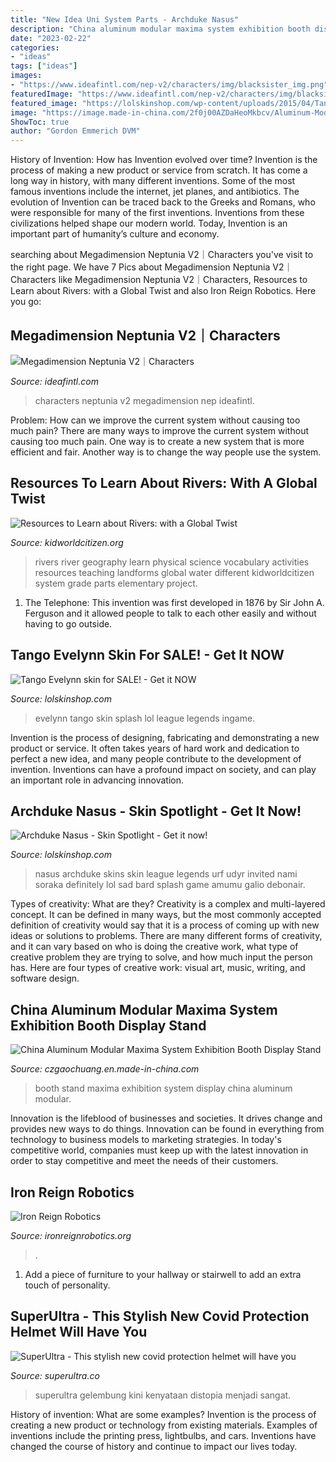 ```yaml
---
title: "New Idea Uni System Parts - Archduke Nasus"
description: "China aluminum modular maxima system exhibition booth display stand"
date: "2023-02-22"
categories:
- "ideas"
tags: ["ideas"]
images:
- "https://www.ideafintl.com/nep-v2/characters/img/blacksister_img.png"
featuredImage: "https://www.ideafintl.com/nep-v2/characters/img/blacksister_img.png"
featured_image: "https://lolskinshop.com/wp-content/uploads/2015/04/Tango-Evelynn-for-league-of-legends-lol-skin-code-price-rp-ingame-picture-splash-art-model1.png"
image: "https://image.made-in-china.com/2f0j00AZDaHeoMkbcv/Aluminum-Modular-Maxima-System-Exhibition-Booth-Display-Stand.jpg"
ShowToc: true
author: "Gordon Emmerich DVM"
---
```



History of Invention: How has Invention evolved over time?
Invention is the process of making a new product or service from scratch. It has come a long way in history, with many different inventions. Some of the most famous inventions include the internet, jet planes, and antibiotics. The evolution of Invention can be traced back to the Greeks and Romans, who were responsible for many of the first inventions. Inventions from these civilizations helped shape our modern world. Today, Invention is an important part of humanity’s culture and economy.

	

		
searching about Megadimension Neptunia V2｜Characters you've visit to the right page. We have 7 Pics about Megadimension Neptunia V2｜Characters like Megadimension Neptunia V2｜Characters, Resources to Learn about Rivers: with a Global Twist and also Iron Reign Robotics. Here you go:
		
    
## Megadimension Neptunia V2｜Characters

<img loading=lazy src="https://www.ideafintl.com/nep-v2/characters/img/blacksister_img.png" onerror="this.onerror=null;this.src='https://tse2.mm.bing.net/th?id=OIP.w3TtymVY6BLCdUtLG9_v2AHaKx&amp;pid=15.1';" alt="Megadimension Neptunia V2｜Characters">

_Source: ideafintl.com_

>characters neptunia v2 megadimension nep ideafintl. 

	

Problem: How can we improve the current system without causing too much pain?
There are many ways to improve the current system without causing too much pain. One way is to create a new system that is more efficient and fair. Another way is to change the way people use the system.

    
## Resources To Learn About Rivers: With A Global Twist

<img loading=lazy src="https://i0.wp.com/kidworldcitizen.org/wp-content/uploads/2013/10/102813Learn_about_Rivers.jpg?resize=500%2C755" onerror="this.onerror=null;this.src='https://tse3.mm.bing.net/th?id=OIP.iPkOrLkGSH5pCHt4EfIt3wHaLL&amp;pid=15.1';" alt="Resources to Learn about Rivers: with a Global Twist">

_Source: kidworldcitizen.org_

>rivers river geography learn physical science vocabulary activities resources teaching landforms global water different kidworldcitizen system grade parts elementary project. 

	

1. The Telephone: This invention was first developed in 1876 by Sir John A. Ferguson and it allowed people to talk to each other easily and without having to go outside.

    
## Tango Evelynn Skin For SALE! - Get It NOW

<img loading=lazy src="https://lolskinshop.com/wp-content/uploads/2015/04/Tango-Evelynn-for-league-of-legends-lol-skin-code-price-rp-ingame-picture-splash-art-model1.png" onerror="this.onerror=null;this.src='https://tse4.mm.bing.net/th?id=OIP.JPvVr5UVPMRLAyTWyX4CYAHaCp&amp;pid=15.1';" alt="Tango Evelynn skin for SALE! - Get it NOW">

_Source: lolskinshop.com_

>evelynn tango skin splash lol league legends ingame. 

	

Invention is the process of designing, fabricating and demonstrating a new product or service. It often takes years of hard work and dedication to perfect a new idea, and many people contribute to the development of invention. Inventions can have a profound impact on society, and can play an important role in advancing innovation.

    
## Archduke Nasus - Skin Spotlight - Get It Now!

<img loading=lazy src="https://lolskinshop.com/wp-content/uploads/2015/04/ArchDukeNasus_Screenshots.png" onerror="this.onerror=null;this.src='https://tse3.mm.bing.net/th?id=OIP.CfZL8QBw5v4J5CWWeTy2sAHaEK&amp;pid=15.1';" alt="Archduke Nasus - Skin Spotlight - Get it now!">

_Source: lolskinshop.com_

>nasus archduke skins skin league legends urf udyr invited nami soraka definitely lol sad bard splash game amumu galio debonair. 

	

Types of creativity: What are they?
Creativity is a complex and multi-layered concept. It can be defined in many ways, but the most commonly accepted definition of creativity would say that it is a process of coming up with new ideas or solutions to problems. There are many different forms of creativity, and it can vary based on who is doing the creative work, what type of creative problem they are trying to solve, and how much input the person has. Here are four types of creative work: visual art, music, writing, and software design.

    
## China Aluminum Modular Maxima System Exhibition Booth Display Stand

<img loading=lazy src="https://image.made-in-china.com/2f0j00AZDaHeoMkbcv/Aluminum-Modular-Maxima-System-Exhibition-Booth-Display-Stand.jpg" onerror="this.onerror=null;this.src='https://tse1.mm.bing.net/th?id=OIP.ZfMa_ma2RAnLCe2yn7jz2QHaGN&amp;pid=15.1';" alt="China Aluminum Modular Maxima System Exhibition Booth Display Stand">

_Source: czgaochuang.en.made-in-china.com_

>booth stand maxima exhibition system display china aluminum modular. 

	

Innovation is the lifeblood of businesses and societies. It drives change and provides new ways to do things. Innovation can be found in everything from technology to business models to marketing strategies. In today's competitive world, companies must keep up with the latest innovation in order to stay competitive and meet the needs of their customers.

    
## Iron Reign Robotics

<img loading=lazy src="https://ironreignrobotics.org/images/beaterBarV4pic1jpg.jpg" onerror="this.onerror=null;this.src='https://tse4.mm.bing.net/th?id=OIP.SfMOkyEaU5pZDIuHcBa08AAAAA&amp;pid=15.1';" alt="Iron Reign Robotics">

_Source: ironreignrobotics.org_

>. 

	

1. Add a piece of furniture to your hallway or stairwell to add an extra touch of personality.

    
## SuperUltra - This Stylish New Covid Protection Helmet Will Have You

<img loading=lazy src="https://superultra.co/wp-content/uploads/2020/10/Covid-1.jpg" onerror="this.onerror=null;this.src='https://tse2.mm.bing.net/th?id=OIP.xexhI28Pwf5Pr6yBzG-hggHaDt&amp;pid=15.1';" alt="SuperUltra - This stylish new covid protection helmet will have you">

_Source: superultra.co_

>superultra gelembung kini kenyataan distopia menjadi sangat. 

	

History of invention: What are some examples?
Invention is the process of creating a new product or technology from existing materials. Examples of inventions include the printing press, lightbulbs, and cars. Inventions have changed the course of history and continue to impact our lives today.


